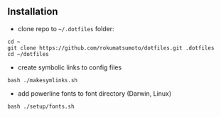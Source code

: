 ## Installation

* clone repo to `~/.dotfiles` folder:

```
cd ~
git clone https://github.com/rokumatsumoto/dotfiles.git .dotfiles
cd ~/dotfiles
```

* create symbolic links to config files

```
bash ./makesymlinks.sh
```

* add powerline fonts to font directory (Darwin, Linux)

```
bash ./setup/fonts.sh
```
